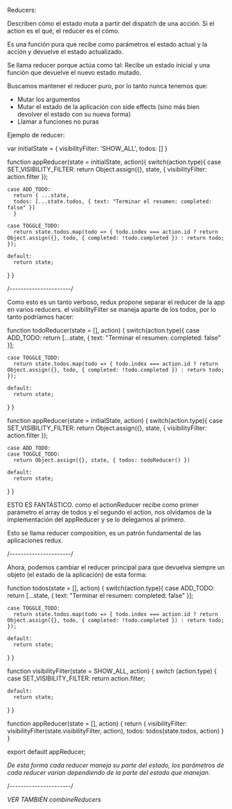 Reducers:

Describen cómo el estado muta a partir del dispatch de una acción.
Si el action es el qué, el reducer es el cómo.

Es una función pura que recibe como parámetros el estado actual y la acción
y devuelve el estado actualizado.

Se llama reducer porque actúa como tal: Recibe un estado inicial y una función que
devuelve el nuevo estado mutado.

Buscamos mantener el reducer puro, por lo tanto nunca tenemos que:

* Mutar los argumentos
* Mutar el estado de la aplicación con side effects (sino más bien devolver el estado con su nueva forma)
* Llamar a funciones no puras

Ejemplo de reducer:

var initialState = {
  visibilityFilter: 'SHOW_ALL',
  todos: []
}

function appReducer(state = initialState, action){
  switch(action.type){
    case SET_VISIBILITY_FILTER:
      return Object.assign({}, state, { visibilityFilter: action.filter });

    case ADD_TODO:
      return { ...state, 
      todos: [...state.todos, { text: "Terminar el resumen: completed: false" }]
      }

    case TOGGLE_TODO:
      return state.todos.map(todo => { todo.index === action.id ? return Object.assign({}, todo, { completed: !todo.completed }) : return todo; });

    default:
      return state;
  }
}

/*----------------------*/

Como esto es un tanto verboso, redux propone separar el reducer de la app en varios reducers.
el visibilityFilter se maneja aparte de los todos, por lo tanto podríamos hacer:


function todoReducer(state = [], action) {
  switch(action.type){
    case ADD_TODO:
        return [...state, { text: "Terminar el resumen: completed: false" }];

    case TOGGLE_TODO:
      return state.todos.map(todo => { todo.index === action.id ? return Object.assign({}, todo, { completed: !todo.completed }) : return todo; });
  
    default:
      return state;
  }
}

function appReducer(state = initialState, action) {
  switch(action.type){
    case SET_VISIBILITY_FILTER:
      return Object.assign({}, state, { visibilityFilter: action.filter });

    case ADD_TODO:
    case TOGGLE_TODO:
      return Object.assign({}, state, { todos: todoReducer() })

    default:
      return state;
  }
}

ESTO ES FANTÁSTICO.
  como el actionReducer recibe como primer parámetro el array de todos y el segundo el action,
  nos olvidamos de la implementación del appReducer y se lo delegamos al primero.

Esto se llama reducer composition, es un patrón fundamental de las aplicaciones redux.


/*----------------------*/

Ahora, podemos cambiar el reducer principal para que devuelva siempre un objeto
(el estado de la aplicación) de esta forma:

function todos(state = [], action) {
  switch(action.type){
    case ADD_TODO:
        return [...state, { text: "Terminar el resumen: completed: false" }];

    case TOGGLE_TODO:
      return state.todos.map(todo => { todo.index === action.id ? return Object.assign({}, todo, { completed: !todo.completed }) : return todo; });
  
    default:
      return state;
  }
}

function visibilityFilter(state = SHOW_ALL, action) {
  switch (action.type) {
    case SET_VISIBILITY_FILTER:
      return action.filter;

    default:
      return state;
  }
} 

function appReducer(state = [], action) {
  return {
    visibilityFilter: visibilityFilter(state.visibilityFilter, action),
    todos: todos(state.todos, action)
  }
}

export default appReducer;

*De esta forma cada reducer maneja su parte del estado, los parámetros de cada reducer
varian dependiendo de la parte del estado que manejan.*


/*----------------------*/

*VER TAMBIÉN combineReducers*